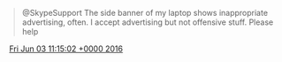 > @SkypeSupport The side banner of my laptop shows inappropriate advertising, often\. I accept advertising but not offensive stuff\. Please help

<img src="../../media/tweet.ico" width="12" /> [Fri Jun 03 11:15:02 +0000 2016](https://twitter.com/DromerDenker/status/738690449909682176)